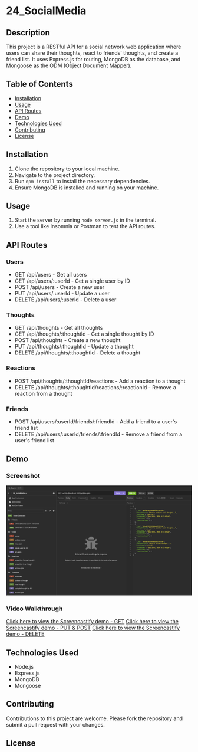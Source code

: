# 24_SocialMedia

## Description

This project is a RESTful API for a social network web application where users can share their thoughts, react to friends' thoughts, and create a friend list. It uses Express.js for routing, MongoDB as the database, and Mongoose as the ODM (Object Document Mapper).

## Table of Contents

- [Installation](#installation)
- [Usage](#usage)
- [API Routes](#api-routes)
- [Demo](#demo)
- [Technologies Used](#technologies-used)
- [Contributing](#contributing)
- [License](#license)

## Installation

1. Clone the repository to your local machine.
2. Navigate to the project directory.
3. Run `npm install` to install the necessary dependencies.
4. Ensure MongoDB is installed and running on your machine.

## Usage

1. Start the server by running `node server.js` in the terminal.
2. Use a tool like Insomnia or Postman to test the API routes.

## API Routes

### Users
- GET /api/users - Get all users
- GET /api/users/:userId - Get a single user by ID
- POST /api/users - Create a new user
- PUT /api/users/:userId - Update a user
- DELETE /api/users/:userId - Delete a user

### Thoughts
- GET /api/thoughts - Get all thoughts
- GET /api/thoughts/:thoughtId - Get a single thought by ID
- POST /api/thoughts - Create a new thought
- PUT /api/thoughts/:thoughtId - Update a thought
- DELETE /api/thoughts/:thoughtId - Delete a thought

### Reactions
- POST /api/thoughts/:thoughtId/reactions - Add a reaction to a thought
- DELETE /api/thoughts/:thoughtId/reactions/:reactionId - Remove a reaction from a thought

### Friends
- POST /api/users/:userId/friends/:friendId - Add a friend to a user's friend list
- DELETE /api/users/:userId/friends/:friendId - Remove a friend from a user's friend list

## Demo

### Screenshot
![Insomnia Screenshot](./insomnia_18.png)

### Video Walkthrough
[Click here to view the Screencastify demo - GET](https://app.screencastify.com/v2/manage/videos/JXgxh99y8zr6qIDC57dV)
[Click here to view the Screencastify demo - PUT & POST](https://app.screencastify.com/v2/manage/videos/KalsHj64muad4wLOZRGs)
[Click here to view the Screencastify demo - DELETE](https://app.screencastify.com/v2/manage/videos/t98tHi49PZvvKGlB8C1D)

## Technologies Used

- Node.js
- Express.js
- MongoDB
- Mongoose

## Contributing

Contributions to this project are welcome. Please fork the repository and submit a pull request with your changes.

## License

